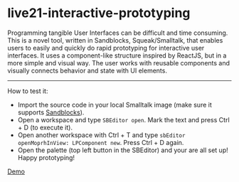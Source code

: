 # live21-interactive-prototyping

Programming tangible User Interfaces can be difficult and time consuming. This is a novel tool, written in Sandblocks, Squeak/Smalltalk, that enables users to easily and quickly do rapid prototyping for interactive user interfaces.
It uses a component-like structure inspired by ReactJS, but in a more simple and visual way. The user works with reusable components and visually connects behavior and state with UI elements.

---

How to test it:
- Import the source code in your local Smalltalk image (make sure it supports [Sandblocks](https://github.com/tom95/sandblocks)).
- Open a workspace and type `SBEditor open`. Mark the text and press Ctrl + D (to execute it).
- Open another workspace with Ctrl + T and type `sbEditor openMoprhInView: LPComponent new`. Press Ctrl + D again.
- Open the palette (top left button in the SBEditor) and your are all set up! Happy prototyping!

[Demo](https://drive.google.com/file/d/11aqzrcAZcyMBdMw2j0P6fqVifpDKgm06/view?usp=sharing)
